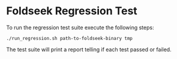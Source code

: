 # Foldseek Regression Test

To run the regression test suite execute the following steps: 

```
./run_regression.sh path-to-foldseek-binary tmp
```

The test suite will print a report telling if each test passed or failed.

